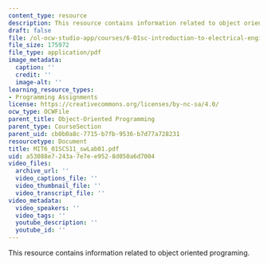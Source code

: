 ```yaml
---
content_type: resource
description: This resource contains information related to object oriented programing.
draft: false
file: /ol-ocw-studio-app/courses/6-01sc-introduction-to-electrical-engineering-and-computer-science-i-spring-2011/a53088e7243a7e7ee9528d050a6d7004_MIT6_01SCS11_swLab01.pdf
file_size: 175972
file_type: application/pdf
image_metadata:
  caption: ''
  credit: ''
  image-alt: ''
learning_resource_types:
- Programming Assignments
license: https://creativecommons.org/licenses/by-nc-sa/4.0/
ocw_type: OCWFile
parent_title: Object-Oriented Programming
parent_type: CourseSection
parent_uid: cb0b0a8c-7715-b7fb-9536-b7d77a728231
resourcetype: Document
title: MIT6_01SCS11_swLab01.pdf
uid: a53088e7-243a-7e7e-e952-8d050a6d7004
video_files:
  archive_url: ''
  video_captions_file: ''
  video_thumbnail_file: ''
  video_transcript_file: ''
video_metadata:
  video_speakers: ''
  video_tags: ''
  youtube_description: ''
  youtube_id: ''
---
```

This resource contains information related to object oriented programing.